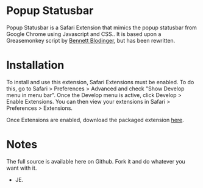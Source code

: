 Popup Statusbar
===========

Popup Statusbar is a Safari Extension that mimics the popup statusbar from Google Chrome using Javascript and CSS.. It is based upon a Greasemonkey script by [Bennett Blodinger](http://userscripts.org/scripts/show/50053), but has been rewritten.

Installation
============

To install and use this extension, Safari Extensions must be enabled. To do this, go to Safari > Preferences > Advanced and check "Show Develop menu in menu bar". Once the Develop menu is active, click Develop > Enable Extensions. You can then view your extensions in Safari > Preferences > Extensions.

Once Extensions are enabled, download the packaged extension [here](http://github.com/downloads/vasshaug/popupstatusbar.safariextension/popupstatusbar.safariextz).

Notes
=====

The full source is available here on Github. Fork it and do whatever you want with it.

- JE.